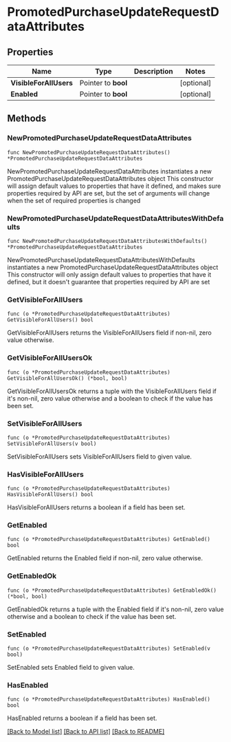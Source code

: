# PromotedPurchaseUpdateRequestDataAttributes

## Properties

Name | Type | Description | Notes
------------ | ------------- | ------------- | -------------
**VisibleForAllUsers** | Pointer to **bool** |  | [optional] 
**Enabled** | Pointer to **bool** |  | [optional] 

## Methods

### NewPromotedPurchaseUpdateRequestDataAttributes

`func NewPromotedPurchaseUpdateRequestDataAttributes() *PromotedPurchaseUpdateRequestDataAttributes`

NewPromotedPurchaseUpdateRequestDataAttributes instantiates a new PromotedPurchaseUpdateRequestDataAttributes object
This constructor will assign default values to properties that have it defined,
and makes sure properties required by API are set, but the set of arguments
will change when the set of required properties is changed

### NewPromotedPurchaseUpdateRequestDataAttributesWithDefaults

`func NewPromotedPurchaseUpdateRequestDataAttributesWithDefaults() *PromotedPurchaseUpdateRequestDataAttributes`

NewPromotedPurchaseUpdateRequestDataAttributesWithDefaults instantiates a new PromotedPurchaseUpdateRequestDataAttributes object
This constructor will only assign default values to properties that have it defined,
but it doesn't guarantee that properties required by API are set

### GetVisibleForAllUsers

`func (o *PromotedPurchaseUpdateRequestDataAttributes) GetVisibleForAllUsers() bool`

GetVisibleForAllUsers returns the VisibleForAllUsers field if non-nil, zero value otherwise.

### GetVisibleForAllUsersOk

`func (o *PromotedPurchaseUpdateRequestDataAttributes) GetVisibleForAllUsersOk() (*bool, bool)`

GetVisibleForAllUsersOk returns a tuple with the VisibleForAllUsers field if it's non-nil, zero value otherwise
and a boolean to check if the value has been set.

### SetVisibleForAllUsers

`func (o *PromotedPurchaseUpdateRequestDataAttributes) SetVisibleForAllUsers(v bool)`

SetVisibleForAllUsers sets VisibleForAllUsers field to given value.

### HasVisibleForAllUsers

`func (o *PromotedPurchaseUpdateRequestDataAttributes) HasVisibleForAllUsers() bool`

HasVisibleForAllUsers returns a boolean if a field has been set.

### GetEnabled

`func (o *PromotedPurchaseUpdateRequestDataAttributes) GetEnabled() bool`

GetEnabled returns the Enabled field if non-nil, zero value otherwise.

### GetEnabledOk

`func (o *PromotedPurchaseUpdateRequestDataAttributes) GetEnabledOk() (*bool, bool)`

GetEnabledOk returns a tuple with the Enabled field if it's non-nil, zero value otherwise
and a boolean to check if the value has been set.

### SetEnabled

`func (o *PromotedPurchaseUpdateRequestDataAttributes) SetEnabled(v bool)`

SetEnabled sets Enabled field to given value.

### HasEnabled

`func (o *PromotedPurchaseUpdateRequestDataAttributes) HasEnabled() bool`

HasEnabled returns a boolean if a field has been set.


[[Back to Model list]](../README.md#documentation-for-models) [[Back to API list]](../README.md#documentation-for-api-endpoints) [[Back to README]](../README.md)


